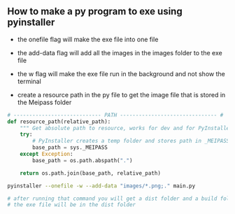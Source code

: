 ## How to make a py program to exe using pyinstaller

- the onefile flag will make the exe file into one file
- the add-data flag will add all the images in the images folder to the exe file
- the w flag will make the exe file run in the background and not show the terminal

- create a resource path in the py file to get the image file that is stored in the Meipass folder
```python
# ---------------------------- PATH ------------------------------- #
def resource_path(relative_path):
    """ Get absolute path to resource, works for dev and for PyInstaller """
    try:
        # PyInstaller creates a temp folder and stores path in _MEIPASS
        base_path = sys._MEIPASS
    except Exception:
        base_path = os.path.abspath(".")

    return os.path.join(base_path, relative_path)
```

```bash
pyinstaller --onefile -w --add-data "images/*.png;." main.py

# after running that command you will get a dist folder and a build folder
# the exe file will be in the dist folder
```